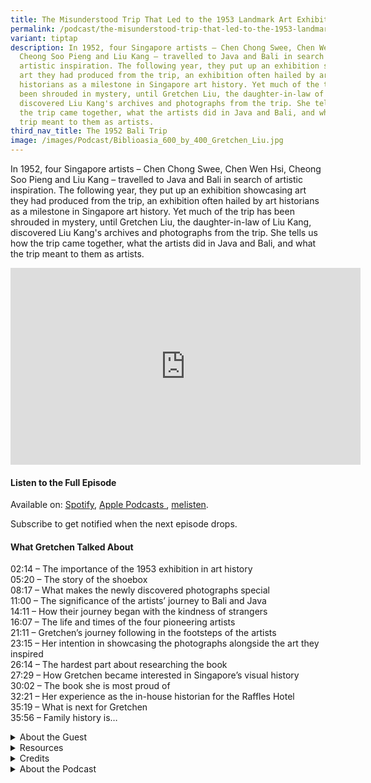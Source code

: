 ```yaml
---
title: The Misunderstood Trip That Led to the 1953 Landmark Art Exhibition
permalink: /podcast/the-misunderstood-trip-that-led-to-the-1953-landmark-art-exhibition-gretchen-liu/
variant: tiptap
description: In 1952, four Singapore artists – Chen Chong Swee, Chen Wen Hsi,
  Cheong Soo Pieng and Liu Kang – travelled to Java and Bali in search of
  artistic inspiration. The following year, they put up an exhibition showcasing
  art they had produced from the trip, an exhibition often hailed by art
  historians as a milestone in Singapore art history. Yet much of the trip has
  been shrouded in mystery, until Gretchen Liu, the daughter-in-law of Liu Kang,
  discovered Liu Kang's archives and photographs from the trip. She tells us how
  the trip came together, what the artists did in Java and Bali, and what the
  trip meant to them as artists.
third_nav_title: The 1952 Bali Trip
image: /images/Podcast/Biblioasia_600_by_400_Gretchen_Liu.jpg
---
```

<p>In 1952, four Singapore artists – Chen Chong Swee, Chen Wen Hsi, Cheong
Soo Pieng and Liu Kang – travelled to Java and Bali in search of artistic
inspiration. The following year, they put up an exhibition showcasing art
they had produced from the trip, an exhibition often hailed by art historians
as a milestone in Singapore art history. Yet much of the trip has been
shrouded in mystery, until Gretchen Liu, the daughter-in-law of Liu Kang,
discovered Liu Kang's archives and photographs from the trip. She tells
us how the trip came together, what the artists did in Java and Bali, and
what the trip meant to them as artists.&nbsp;</p>
<p></p>
<div class="iframe-wrapper">
<iframe height="315" width="560" allowfullscreen="true" frameborder="0" src="https://www.youtube.com/embed/u5ndFn7pRnw"></iframe>
</div>
<h4><strong>Listen to the Full Episode</strong></h4>
<p>Available on: <a href="https://open.spotify.com/episode/6nSeeyktmRDcPh71e1qCbh" rel="noopener nofollow" target="_blank"><u>Spotify</u></a>,
<a href="https://podcasts.apple.com/us/podcast/the-misunderstood-trip-that-led-to-the-1953-landmark/id1688142751?i=1000699092280" rel="noopener nofollow" target="_blank"><u>Apple Podcasts </u>
</a>, <a href="https://www.melisten.sg/podcast/playlist/BiblioAsia%2B-2115156/The-Misunderstood-Trip-That-Led-to-the-1953-Landmark-Art-Exhibition-2841356" rel="noopener nofollow" target="_blank"><u>melisten</u></a>.</p>
<p>Subscribe to get notified when the next episode drops.
<br>
</p>
<p></p>
<h4><strong>What Gretchen Talked About</strong></h4>
<p>02:14 – The importance of the 1953 exhibition in art history
<br>05:20 – The story of the shoebox
<br>08:17 – What makes the newly discovered photographs special
<br>11:00 – The significance of the artists’ journey to Bali and Java
<br>14:11 – How their journey began with the kindness of strangers
<br>16:07 – The life and times of the four pioneering artists
<br>21:11 – Gretchen’s journey following in the footsteps of the artists
<br>23:15 – Her intention in showcasing the photographs alongside the art
they inspired
<br>26:14 – The hardest part about researching the book
<br>27:29 – How Gretchen became interested in Singapore’s visual history
<br>30:02 – The book she is most proud of
<br>32:21 – Her experience as the in-house historian for the Raffles Hotel
<br>35:19 – What is next for Gretchen
<br>35:56 – Family history is…</p>
<p></p>
<div data-type="detailGroup" class="isomer-accordion isomer-accordion-white">
<details class="isomer-details">
<summary>About the Guest</summary>
<div data-type="detailsContent" class="isomer-details-content">
<p>Gretchen Liu&nbsp;is a former journalist, a writer and an independent
scholar with an interest in visual culture and heritage. She is the editor
and author of several books. Most recently, she has been researching the
early life of her father-in-law Liu Kang, a journey that has taken her
deep into early 20th-century Chinese art history. Her latest book is <em><a href="https://catalogue.nlb.gov.sg/search/card?recordId=300094843" rel="noopener noreferrer" target="_blank"><u>Bali 1952: Through the Lens of Liu Kang</u></a></em>.</p>
<p></p>
</div>
</details>
<details class="isomer-details">
<summary>Resources</summary>
<div data-type="detailsContent" class="isomer-details-content">
<p>Gretchen Liu,<em> <a href="https://catalogue.nlb.gov.sg/search/card?recordId=300094843" rel="noopener noreferrer nofollow" target="_blank">Bali 1952: Through the Lens of Liu Kang</a></em> (Singapore:
National Library Board and World Scientific, 2025). (From National Library
Singapore, call no. SING 779.995986 LIU)</p>
<p></p>
<p>Gretchen Liu, “<a href="https://biblioasia.nlb.gov.sg/vol-21/issue-1/apr-jun-2025/liu-kang-forgotten-photographs-bali/" rel="noopener nofollow" target="_blank">Forgotten Photographs of the 1952 Trip to Bali</a>,” <em>BiblioAsia </em>21,
no. 1.</p>
<p>&nbsp;</p>
<p>Liu Kang, oral history interview by Tan Beng Luan, 13 January 1983,&nbsp;
<a href="https://www.nas.gov.sg/archivesonline/flipviewer/publish/e/e0c68c78-115d-11e3-83d5-0050568939ad-OHC000171_039Eng/web/html5/index.html" rel="noopener noreferrer nofollow" target="_blank">transcript</a>&nbsp;and MP3 Audio, Reel/Disc 39 of 74, National Archives
of Singapore (accession no.&nbsp;<a href="https://www.nas.gov.sg/archivesonline/oral_history_interviews/interview/000171" rel="noopener noreferrer nofollow" target="_blank">000171</a>),
364. English version translated and annotated by Tay Jun Hao and Alina
Soh.</p>
<p>&nbsp;</p>
<p>Jeffrey Say and Yu Jin Seng, “The Modern and Its Histories in Singapore
Art,” in&nbsp;<em><a href="https://eservice.nlb.gov.sg/redir/itemdetails?bid=205911579" rel="noopener noreferrer nofollow" target="_blank">Intersections, Innovations, Institutions: A Reader in Singapore Modern Art</a></em>&nbsp;(Singapore:
World Scientific Publishing Co. Pte. Ltd., 2023), 26. (From National Library
Singapore, call no. RSING 709.595709034 INT)&nbsp;</p>
<p>&nbsp;&nbsp;</p>
<p>Yeo Wei Wei, ed.,&nbsp;<em><a href="https://eservice.nlb.gov.sg/redir/itemdetails?bid=13919955" rel="noopener noreferrer nofollow" target="_blank">Liu Kang: Colourful Modernist</a></em>&nbsp;(Singapore:
The National Art Gallery Singapore, 2011). (From National Library Singapore,
call no. RSING 759.95957 LIU)</p>
<p></p>
</div>
</details>
<details class="isomer-details">
<summary>Credits</summary>
<div data-type="detailsContent" class="isomer-details-content">
<p>This episode of BiblioAsia+ was hosted by Jimmy Yap and produced by Soh
Gek Han. Sound engineering was done by Doppler Soundlab. The background
music “<a href="https://www.youtube.com/watch?v=uA2v7ka5TAI" rel="noopener noreferrer" target="_blank"><u>Di Tanjong Katong</u></a>”
was composed by Osman Ahmad and performed by&nbsp;Chords Haven. Special
thanks to Gretchen for coming on the show.</p>
</div>
</details>
<details class="isomer-details">
<summary>About the Podcast</summary>
<div data-type="detailsContent" class="isomer-details-content">
<p>BiblioAsia+ is a podcast about Singapore history by the National Library
of Singapore.</p>
<p></p>
</div>
</details>
</div>
<p></p>
<p></p>
